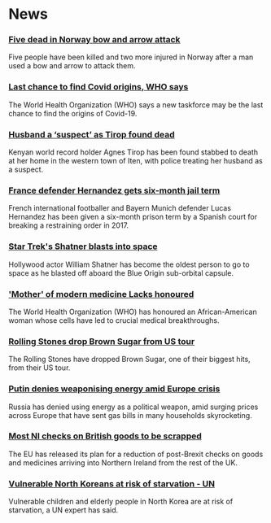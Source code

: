 # News
### [Five dead in Norway bow and arrow attack](https://www.bbc.com/news/world-europe-58906165)
Five people have been killed and two more injured in Norway after a man used a bow and arrow to attack them.
### [Last chance to find Covid origins, WHO says](https://www.bbc.com/news/health-58905945)
The World Health Organization (WHO) says a new taskforce may be the last chance to find the origins of Covid-19.
### [Husband a ‘suspect’ as Tirop found dead](https://www.bbc.com/sport/africa/58896494)
Kenyan world record holder Agnes Tirop has been found stabbed to death at her home in the western town of Iten, with police treating her husband as a suspect.  
### [France defender Hernandez gets six-month jail term](https://www.bbc.com/news/world-europe-58897147)
French international footballer and Bayern Munich defender Lucas Hernandez has been given a six-month prison term by a Spanish court for breaking a restraining order in 2017.
### [Star Trek's Shatner blasts into space](https://www.bbc.com/news/science-environment-58885555)
Hollywood actor William Shatner has become the oldest person to go to space as he blasted off aboard the Blue Origin sub-orbital capsule.
### ['Mother' of modern medicine Lacks honoured](https://www.bbc.com/news/world-us-canada-58903934)
The World Health Organization (WHO) has honoured an African-American woman whose cells have led to crucial medical breakthroughs. 
### [Rolling Stones drop Brown Sugar from US tour](https://www.bbc.com/news/entertainment-arts-58896241)
The Rolling Stones have dropped Brown Sugar, one of their biggest hits, from their US tour. 
### [Putin denies weaponising energy amid Europe crisis](https://www.bbc.com/news/world-europe-58896847)
Russia has denied using energy as a political weapon, amid surging prices across Europe that have sent gas bills in many households skyrocketing.
### [Most NI checks on British goods to be scrapped](https://www.bbc.com/news/uk-northern-ireland-58871221)
The EU has released its plan for a reduction of post-Brexit checks on goods and medicines arriving into Northern Ireland from the rest of the UK. 
### [Vulnerable North Koreans at risk of starvation - UN](https://www.bbc.com/news/world-asia-58901817)
Vulnerable children and elderly people in North Korea are at risk of starvation, a UN expert has said.

